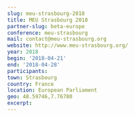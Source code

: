 ```yaml
---
slug: meu-strasbourg-2018
title: MEU Strasbourg 2018
partner-slug: beta-europe
conference: meu-strasbourg
mail: contact@meu-strasbourg.org
website: http://www.meu-strasbourg.org/
year: 2018
begin: '2018-04-21'
end: '2018-04-28'
participants:
town: Strasbourg
country: France
location: European Parliament
geo: 48.59746,7.76780
excerpt:
---
```

